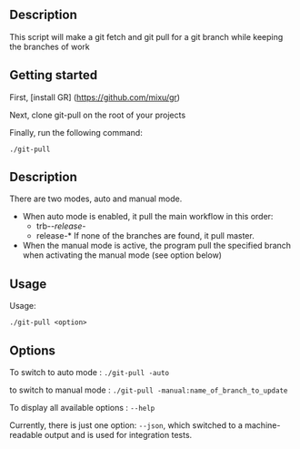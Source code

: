 ## Description

This script will make a git fetch and git pull for a git branch while keeping the branches of work

## Getting started

First, [install GR] (https://github.com/mixu/gr)

Next, clone git-pull on the root of your projects

Finally, run the following command:

    ./git-pull

## Description

There are two modes, auto and manual mode.
- When auto mode is enabled, it pull the main workflow in this order:
    - trb-*-release-*
    - release-*
If none of the branches are found, it pull master.
- When the manual mode is active, the program pull the specified branch when activating the manual mode (see option below)
    
## Usage

Usage:

    ./git-pull <option>

## Options

To switch to auto mode : `./git-pull -auto`

to switch to manual mode : `./git-pull -manual:name_of_branch_to_update`

To display all available options : `--help`

Currently, there is just one option: `--json`, which switched to a machine-readable output and is used for integration tests.

